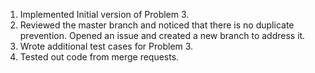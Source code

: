 1. Implemented Initial version of Problem 3.
2. Reviewed the master branch and noticed that there is no duplicate prevention. Opened an issue and created a new branch to address it.
3. Wrote additional test cases for Problem 3.
4. Tested out code from merge requests.

